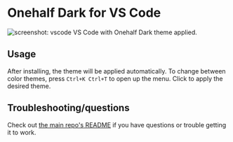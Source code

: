 # Onehalf Dark for VS Code

![screenshot: vscode](https://raw.githubusercontent.com/sonph/onehalf/master/vscode/screenshots/vscode-onehalf-dark.png)
VS Code with Onehalf Dark theme applied.

## Usage
After installing, the theme will be applied automatically. To change between color themes, press `Ctrl+K Ctrl+T` to open up the menu. Click to apply the desired theme.

## Troubleshooting/questions
Check out [the main repo's README](https://github.com/sonph/onehalf/blob/master/README.md) if you have questions or trouble getting it to work.